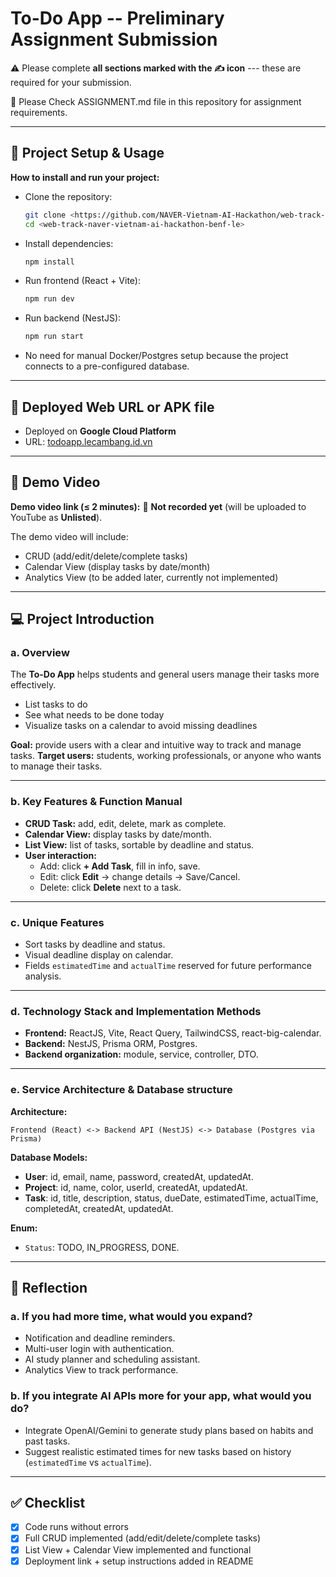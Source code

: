 # To-Do App -- Preliminary Assignment Submission

⚠️ Please complete **all sections marked with the ✍️ icon** --- these
are required for your submission.

👀 Please Check ASSIGNMENT.md file in this repository for assignment
requirements.

------------------------------------------------------------------------

## 🚀 Project Setup & Usage

**How to install and run your project:**

-   Clone the repository:

    ``` bash
    git clone <https://github.com/NAVER-Vietnam-AI-Hackathon/web-track-naver-vietnam-ai-hackathon-benf-le>
    cd <web-track-naver-vietnam-ai-hackathon-benf-le>
    ```

-   Install dependencies:

    ``` bash
    npm install
    ```
-   Run frontend (React + Vite):

    ``` bash
    npm run dev
    ```
-   Run backend (NestJS):

    ``` bash
    npm run start
    ```



-   No need for manual Docker/Postgres setup because the project
    connects to a pre-configured database.

------------------------------------------------------------------------

## 🔗 Deployed Web URL or APK file

-   Deployed on **Google Cloud Platform**
-   URL: [todoapp.lecambang.id.vn](http://todoapp.lecambang.id.vn)

------------------------------------------------------------------------

## 🎥 Demo Video

**Demo video link (≤ 2 minutes):**
📌 **Not recorded yet** (will be uploaded to YouTube as **Unlisted**).

The demo video will include:
- CRUD (add/edit/delete/complete tasks)
- Calendar View (display tasks by date/month)
- Analytics View (to be added later, currently not implemented)

------------------------------------------------------------------------

## 💻 Project Introduction

### a. Overview

The **To-Do App** helps students and general users manage their tasks
more effectively.
- List tasks to do
- See what needs to be done today
- Visualize tasks on a calendar to avoid missing deadlines

**Goal:** provide users with a clear and intuitive way to track and
manage tasks.
**Target users:** students, working professionals, or anyone who wants
to manage their tasks.

------------------------------------------------------------------------

### b. Key Features & Function Manual

-   **CRUD Task:** add, edit, delete, mark as complete.
-   **Calendar View:** display tasks by date/month.
-   **List View:** list of tasks, sortable by deadline and status.
-   **User interaction:**
    -   Add: click **+ Add Task**, fill in info, save.
    -   Edit: click **Edit** → change details → Save/Cancel.
    -   Delete: click **Delete** next to a task.

------------------------------------------------------------------------

### c. Unique Features

-   Sort tasks by deadline and status.
-   Visual deadline display on calendar.
-   Fields `estimatedTime` and `actualTime` reserved for future
    performance analysis.

------------------------------------------------------------------------

### d. Technology Stack and Implementation Methods

-   **Frontend:** ReactJS, Vite, React Query, TailwindCSS,
    react-big-calendar.
-   **Backend:** NestJS, Prisma ORM, Postgres.
-   **Backend organization:** module, service, controller, DTO.

------------------------------------------------------------------------

### e. Service Architecture & Database structure

**Architecture:**

    Frontend (React) <-> Backend API (NestJS) <-> Database (Postgres via Prisma)

**Database Models:**
- **User**: id, email, name, password, createdAt, updatedAt.
- **Project**: id, name, color, userId, createdAt, updatedAt.
- **Task**: id, title, description, status, dueDate, estimatedTime,
actualTime, completedAt, createdAt, updatedAt.

**Enum:**
- `Status`: TODO, IN_PROGRESS, DONE.

------------------------------------------------------------------------

## 🧠 Reflection

### a. If you had more time, what would you expand?

-   Notification and deadline reminders.
-   Multi-user login with authentication.
-   AI study planner and scheduling assistant.
-   Analytics View to track performance.

### b. If you integrate AI APIs more for your app, what would you do?

-   Integrate OpenAI/Gemini to generate study plans based on habits and
    past tasks.
-   Suggest realistic estimated times for new tasks based on history
    (`estimatedTime` vs `actualTime`).

------------------------------------------------------------------------

## ✅ Checklist

-   [x] Code runs without errors
-   [x] Full CRUD implemented (add/edit/delete/complete tasks)
-   [x] List View + Calendar View implemented and functional
-   [x] Deployment link + setup instructions added in README
